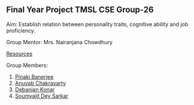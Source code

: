 ## Final Year Project TMSL CSE Group-26

Aim: Establish relation between personality traits, cognitive ability and job proficiency. 

Group Mentor: Mrs. Nairanjana Chowdhury

[Resources](https://drive.google.com/drive/u/0/folders/1kyYzn2HnSyKTw66ZcAmA5XLbtThY2Myi)

Group Members:
 1. [Pinaki Banerjee](https://www.linkedin.com/in/pinaki-358083262/)
 2. [Anuvab Chakravarty](https://www.linkedin.com/in/anuvab-chakravarty-001b39233/)
 3. [Debanjan Konar](https://www.linkedin.com/in/debanjan-konar/)
 4. [Soumyajit Dey Sarkar](https://www.linkedin.com/in/soumyajitds/)

 
